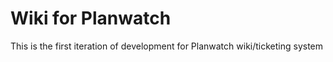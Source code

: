 # Wiki for Planwatch

This is the first iteration of development for Planwatch wiki/ticketing system
